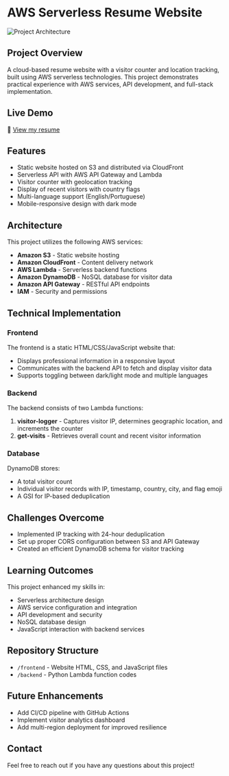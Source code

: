 # AWS Serverless Resume Website

![Project Architecture](./architecture.png)

## Project Overview
A cloud-based resume website with a visitor counter and location tracking, built using AWS serverless technologies. This project demonstrates practical experience with AWS services, API development, and full-stack implementation.

## Live Demo
🔗 [View my resume](https://lucas-albuquerque.com)

## Features
- Static website hosted on S3 and distributed via CloudFront
- Serverless API with AWS API Gateway and Lambda
- Visitor counter with geolocation tracking
- Display of recent visitors with country flags
- Multi-language support (English/Portuguese)
- Mobile-responsive design with dark mode

## Architecture
This project utilizes the following AWS services:
- **Amazon S3** - Static website hosting
- **Amazon CloudFront** - Content delivery network
- **AWS Lambda** - Serverless backend functions
- **Amazon DynamoDB** - NoSQL database for visitor data
- **Amazon API Gateway** - RESTful API endpoints
- **IAM** - Security and permissions

## Technical Implementation
### Frontend
The frontend is a static HTML/CSS/JavaScript website that:
- Displays professional information in a responsive layout
- Communicates with the backend API to fetch and display visitor data
- Supports toggling between dark/light mode and multiple languages

### Backend
The backend consists of two Lambda functions:
1. **visitor-logger** - Captures visitor IP, determines geographic location, and increments the counter
2. **get-visits** - Retrieves overall count and recent visitor information

### Database
DynamoDB stores:
- A total visitor count
- Individual visitor records with IP, timestamp, country, city, and flag emoji
- A GSI for IP-based deduplication

## Challenges Overcome
- Implemented IP tracking with 24-hour deduplication
- Set up proper CORS configuration between S3 and API Gateway
- Created an efficient DynamoDB schema for visitor tracking

## Learning Outcomes
This project enhanced my skills in:
- Serverless architecture design
- AWS service configuration and integration
- API development and security
- NoSQL database design
- JavaScript interaction with backend services

## Repository Structure
- `/frontend` - Website HTML, CSS, and JavaScript files
- `/backend` - Python Lambda function codes


## Future Enhancements
- Add CI/CD pipeline with GitHub Actions
- Implement visitor analytics dashboard
- Add multi-region deployment for improved resilience

## Contact
Feel free to reach out if you have any questions about this project!
